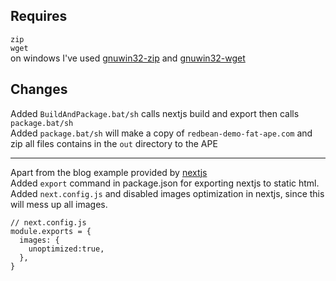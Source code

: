 ## Requires    
`zip`    
`wget`    
on windows I've used   [gnuwin32-zip](https://gnuwin32.sourceforge.net/packages/zip.htm) and [gnuwin32-wget](https://gnuwin32.sourceforge.net/packages/wget.htm	) 

## Changes
Added `BuildAndPackage.bat/sh` calls nextjs build and export then calls `package.bat/sh`  
Added `package.bat/sh` will make a copy of `redbean-demo-fat-ape.com` and zip all files contains in the `out` directory to the APE    

------
Apart from the blog example provided by [nextjs](https://github.com/vercel/next.js/tree/canary/examples/blog-starter)    
Added `export` command in package.json for exporting nextjs to static html.    
Added `next.config.js` and disabled images optimization in nextjs, since this will mess up all images.    
```
// next.config.js
module.exports = {
  images: {
    unoptimized:true,
  },
}
```
